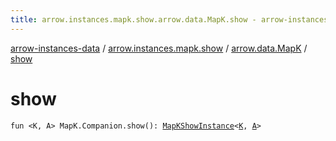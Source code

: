 ```yaml
---
title: arrow.instances.mapk.show.arrow.data.MapK.show - arrow-instances-data
---
```


[arrow-instances-data](../../index.html) / [arrow.instances.mapk.show](../index.html) / [arrow.data.MapK](index.html) / [show](./show.html)

# show

`fun <K, A> MapK.Companion.show(): `[`MapKShowInstance`](../../arrow.instances/-map-k-show-instance/index.html)`<`[`K`](show.html#K)`, `[`A`](show.html#A)`>`